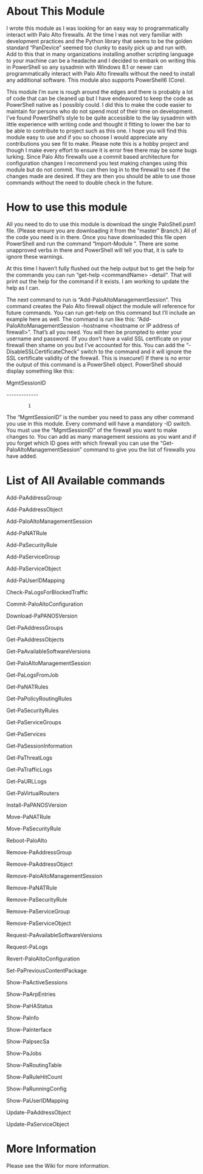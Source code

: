 About This Module
====

I wrote this module as I was looking for an easy way to programmatically interact with Palo Alto firewalls. At the time I was not very familiar with development practices and the Python library that seems to be the golden standard “PanDevice” seemed too clunky to easily pick up and run with. Add to this that in many organizations installing another scripting language to your machine can be a headache and I decided to embark on writing this in PowerShell so any sysadmin with Windows 8.1 or newer can programmatically interact with Palo Alto firewalls without the need to install any additional software. This module also supports PowerShell6 (Core).

This module I’m sure is rough around the edges and there is probably a lot of code that can be cleaned up but I have endeavored to keep the code as PowerShell native as I possibly could. I did this to make the code easier to maintain for persons who do not spend most of their time on development. I’ve found PowerShell’s style to be quite accessible to the lay sysadmin with little experience with writing code and thought it fitting to lower the bar to be able to contribute to project such as this one. I hope you will find this module easy to use and if you so choose I would appreciate any contributions you see fit to make. Please note this is a hobby project and though I make every effort to ensure it is error free there may be some bugs lurking. Since Palo Alto firewalls use a commit based architecture for configuration changes I recommend you test making changes using this module but do not commit. You can then log in to the firewall to see if the changes made are desired. If they are then you should be able to use those commands without the need to double check in the future.



How to use this module
====

All you need to do to use this module is download the single PaloShell.psm1 file. (Please ensure you are downloading it from the "master" Branch.) All of the code you need is in there. Once you have downloaded this file open PowerShell and run the command “Import-Module <path to module>”. There are some unapproved verbs in there and PowerShell will tell you that, it is safe to ignore these warnings.

At this time I haven’t fully flushed out the help output but to get the help for the commands you can run “get-help \<commandName\> -detail”. That will print out the help for the command if it exists. I am working to update the help as I can.

The next command to run is “Add-PaloAltoManagementSession”. This command creates the Palo Alto firewall object the module will reference for future commands. You can run get-help on this command but I’ll include an example here as well. The command is run like this:
“Add-PaloAltoManagementSession -hostname \<hostname or IP address of firewall\>”. That’s all you need. You will then be prompted to enter your username and password. (If you don’t have a valid SSL certificate on your firewall then shame on you but I’ve accounted for this. You can add the “-DisableSSLCertificateCheck” switch to the command and it will ignore the SSL certificate validity of the firewall. This is insecure!) If there is no error the output of this command is a PowerShell object. PowerShell should display something like this:

MgmtSessionID

\-\-\-\-\-\-\-\-\-\-\-\-\-

            1


The “MgmtSessionID” is the number you need to pass any other command you use in this module. Every command will have a mandatory -ID switch. You must use the “MgmtSessionID” of the firewall you want to make changes to. You can add as many management sessions as you want and if you forget which ID goes with which firewall you can use the “Get-PaloAltoManagementSession” command to give you the list of firewalls you have added.



List of All Available commands
====

Add-PaAddressGroup

Add-PaAddressObject

Add-PaloAltoManagementSession

Add-PaNATRule

Add-PaSecurityRule

Add-PaServiceGroup

Add-PaServiceObject

Add-PaUserIDMapping

Check-PaLogsForBlockedTraffic

Commit-PaloAltoConfiguration

Download-PaPANOSVersion

Get-PaAddressGroups

Get-PaAddressObjects

Get-PaAvailableSoftwareVersions

Get-PaloAltoManagementSession

Get-PaLogsFromJob

Get-PaNATRules

Get-PaPolicyRoutingRules

Get-PaSecurityRules

Get-PaServiceGroups

Get-PaServices

Get-PaSessionInformation

Get-PaThreatLogs

Get-PaTrafficLogs

Get-PaURLLogs

Get-PaVirtualRouters

Install-PaPANOSVersion

Move-PaNATRule

Move-PaSecurityRule

Reboot-PaloAlto

Remove-PaAddressGroup

Remove-PaAddressObject

Remove-PaloAltoManagementSession

Remove-PaNATRule

Remove-PaSecurityRule

Remove-PaServiceGroup

Remove-PaServiceObject

Request-PaAvailableSoftwareVersions

Request-PaLogs

Revert-PaloAltoConfiguration

Set-PaPreviousContentPackage

Show-PaActiveSessions

Show-PaArpEntries

Show-PaHAStatus

Show-PaInfo

Show-PaInterface

Show-PaIpsecSa

Show-PaJobs

Show-PaRoutingTable

Show-PaRuleHitCount

Show-PaRunningConfig

Show-PaUserIDMapping

Update-PaAddressObject

Update-PaServiceObject



More Information
====
Please see the Wiki for more information.